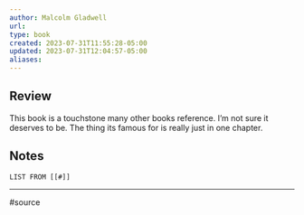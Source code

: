 ```yaml
---
author: Malcolm Gladwell
url: 
type: book
created: 2023-07-31T11:55:28-05:00
updated: 2023-07-31T12:04:57-05:00
aliases:
---
```

## Review
This book is a touchstone many other books reference. I’m not sure it deserves to be. The thing its famous for is really just in one chapter.

## Notes
```dataview
LIST FROM [[#]]
```

---
#source 